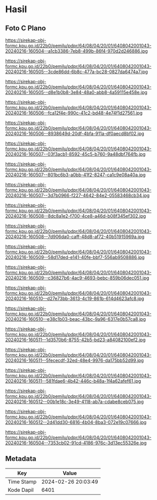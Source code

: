 # Hasil

## Foto C Plano

https://sirekap-obj-formc.kpu.go.id/22b0/pemilu/pdpr/64/08/04/20/01/6408042001043-20240216-160504--a1cb3386-7eb8-499b-86f4-970d2d246886.jpg

https://sirekap-obj-formc.kpu.go.id/22b0/pemilu/pdpr/64/08/04/20/01/6408042001043-20240216-160505--3cde86dd-6b8c-477a-bc28-0827da6474a7.jpg

https://sirekap-obj-formc.kpu.go.id/22b0/pemilu/pdpr/64/08/04/20/01/6408042001043-20240216-160505--d8e1b0b8-3e84-48a0-abb8-4a59115e458e.jpg

https://sirekap-obj-formc.kpu.go.id/22b0/pemilu/pdpr/64/08/04/20/01/6408042001043-20240216-160506--fca12f4e-990c-41c2-bd48-4e74f1d27561.jpg

https://sirekap-obj-formc.kpu.go.id/22b0/pemilu/pdpr/64/08/04/20/01/6408042001043-20240216-160506--8938649d-20df-4bfa-911a-df0aecd8bf02.jpg

https://sirekap-obj-formc.kpu.go.id/22b0/pemilu/pdpr/64/08/04/20/01/6408042001043-20240216-160507--03f3acb1-8592-45c5-b760-9a48dbf764fb.jpg

https://sirekap-obj-formc.kpu.go.id/22b0/pemilu/pdpr/64/08/04/20/01/6408042001043-20240216-160507--801bc6b3-a0bb-41f2-8247-ca1c9e08a40a.jpg

https://sirekap-obj-formc.kpu.go.id/22b0/pemilu/pdpr/64/08/04/20/01/6408042001043-20240216-160507--3d7b0966-f227-4642-84e2-05583468cb34.jpg

https://sirekap-obj-formc.kpu.go.id/22b0/pemilu/pdpr/64/08/04/20/01/6408042001043-20240216-160508--8dc8a1e2-f700-4ce8-a46d-b08f345ef302.jpg

https://sirekap-obj-formc.kpu.go.id/22b0/pemilu/pdpr/64/08/04/20/01/6408042001043-20240216-160508--7d906da0-caff-48d8-af72-40b51915969a.jpg

https://sirekap-obj-formc.kpu.go.id/22b0/pemilu/pdpr/64/08/04/20/01/6408042001043-20240216-160509--58d17ded-e141-40fe-bbf7-556ab9508886.jpg

https://sirekap-obj-formc.kpu.go.id/22b0/pemilu/pdpr/64/08/04/20/01/6408042001043-20240216-160509--c36827b6-4ac9-4693-bebc-859b06dec051.jpg

https://sirekap-obj-formc.kpu.go.id/22b0/pemilu/pdpr/64/08/04/20/01/6408042001043-20240216-160510--d27e73bb-3613-4c19-861b-614d4623afc8.jpg

https://sirekap-obj-formc.kpu.go.id/22b0/pemilu/pdpr/64/08/04/20/01/6408042001043-20240216-160510--e38c1b03-beac-43bc-9a96-6317e0b57ca8.jpg

https://sirekap-obj-formc.kpu.go.id/22b0/pemilu/pdpr/64/08/04/20/01/6408042001043-20240216-160511--1d3570b6-8755-42b5-bd23-a84082100ef2.jpg

https://sirekap-obj-formc.kpu.go.id/22b0/pemilu/pdpr/64/08/04/20/01/6408042001043-20240216-160511--5fececdf-32ed-48e4-9976-da175bb52d99.jpg

https://sirekap-obj-formc.kpu.go.id/22b0/pemilu/pdpr/64/08/04/20/01/6408042001043-20240216-160511--581fdae6-4b42-446c-b48a-1f4a62afef61.jpg

https://sirekap-obj-formc.kpu.go.id/22b0/pemilu/pdpr/64/08/04/20/01/6408042001043-20240216-160512--00b1e18c-3e49-4118-ab7a-cdabe8ceb075.jpg

https://sirekap-obj-formc.kpu.go.id/22b0/pemilu/pdpr/64/08/04/20/01/6408042001043-20240216-160512--2d41dd30-6816-4b04-8ba3-072e19c07666.jpg

https://sirekap-obj-formc.kpu.go.id/22b0/pemilu/pdpr/64/08/04/20/01/6408042001043-20240216-160504--7353cb02-91cd-4186-976c-3d13ec55326e.jpg


## Metadata

| Key        | Value               |
| ---------- | ------------------- |
| Time Stamp | 2024-02-26 20:03:49 |
| Kode Dapil | 6401                |



